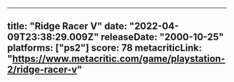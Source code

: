 
---
title: "Ridge Racer V"
date: "2022-04-09T23:38:29.009Z"
releaseDate: "2000-10-25"
platforms: ["ps2"]
score: 78
metacriticLink: "https://www.metacritic.com/game/playstation-2/ridge-racer-v"
---
